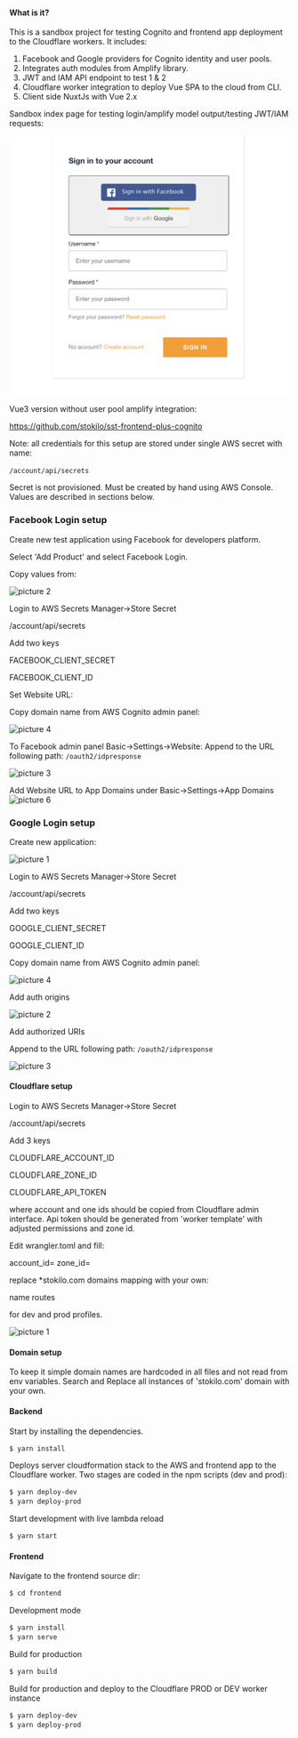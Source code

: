 #### What is it?

This is a sandbox project for testing Cognito and frontend app deployment to the Cloudflare workers.
It includes:

1. Facebook and Google providers for Cognito identity and user pools.
2. Integrates auth modules from Amplify library.
3. JWT and IAM API endpoint to test 1 & 2
4. Cloudflare worker integration to deploy Vue SPA to the cloud from CLI.
5. Client side NuxtJs with Vue 2.x

Sandbox index page for testing login/amplify model output/testing JWT/IAM requests:


![picture 1](images/53bce75bd26aa668617bbb5477a64f369f75d5148fd55185bd5d41adfca58d00.png)  


Vue3 version without user pool amplify integration:

https://github.com/stokilo/sst-frontend-plus-cognito


Note: all credentials for this setup are stored under single AWS secret with name:

```/account/api/secrets``` 

Secret is not provisioned. Must be created by hand using AWS Console. Values are described in sections below.

### Facebook Login setup

Create new test application using Facebook for developers platform.

Select 'Add Product' and select Facebook Login. 

Copy values from:

![picture 2](images/8e16ace184e4206e2f569a5a2007d70d06b3fc280c4f62699cc2f404217decad.png)  

Login to AWS Secrets Manager->Store Secret

/account/api/secrets

Add two keys

FACEBOOK_CLIENT_SECRET

FACEBOOK_CLIENT_ID

Set Website URL:

Copy domain name from AWS Cognito admin panel:

![picture 4](images/1f3e771a220a3eda0878519ea61e92b26b790a5d70028c576b45ca3acb51bea2.png)  

To Facebook admin panel Basic->Settings->Website:
Append to the URL following path: `/oauth2/idpresponse`

![picture 3](images/fafa793a04b02712b2b9c10c08bac01c2f57c7a2ddde701b1b94bd5ffc99b004.png)  

Add Website URL to App Domains under Basic->Settings->App Domains
![picture 6](images/b1991f1e7cc98a3c9262d3fd37a1c8b10c6de791cce97ec0bca4b7553c32161a.png)  

### Google Login setup

Create new application:

![picture 1](images/1860207d590066970193a9b3fe968898072f5396801b3a8f8f7be4c0657f6744.png)  

Login to AWS Secrets Manager->Store Secret

/account/api/secrets

Add two keys

GOOGLE_CLIENT_SECRET

GOOGLE_CLIENT_ID

Copy domain name from AWS Cognito admin panel:

![picture 4](images/1f3e771a220a3eda0878519ea61e92b26b790a5d70028c576b45ca3acb51bea2.png)  


Add auth origins

![picture 2](images/2541a56c67a8c81e4e91153216fb2bc33dc931970778ab1e9b31690d67cb8fec.png)  




Add authorized URIs

Append to the URL following path: `/oauth2/idpresponse`

![picture 3](images/e8254ccbd0e2ed2b6339be6bdf246facd18e7b8535aae29e8e898455780bf2f0.png)  

#### Cloudflare setup

Login to AWS Secrets Manager->Store Secret

/account/api/secrets

Add 3 keys

CLOUDFLARE_ACCOUNT_ID

CLOUDFLARE_ZONE_ID   

CLOUDFLARE_API_TOKEN

where account and one ids should be copied from Cloudflare admin interface.
Api token should be generated from 'worker template' with adjusted permissions and zone id.

Edit wrangler.toml and fill:

account_id=
zone_id=

replace *stokilo.com domains mapping with your own:

name
routes

for dev and prod profiles. 

![picture 1](images/c7d11d7aea5d8c0ffb4c3ceefb1e9542a7cfa0649c260f880e08e707a15bec56.png)  

#### Domain setup 

To keep it simple domain names are hardcoded in all files and not read from env variables.
Search and Replace all instances of 'stokilo.com' domain with your own.

#### Backend 

Start by installing the dependencies.

```bash
$ yarn install
```

Deploys server cloudformation stack to the AWS and frontend app to the Cloudflare worker.
Two stages are coded in the npm scripts (dev and prod):

```bash
$ yarn deploy-dev
$ yarn deploy-prod
```

Start development with live lambda reload

```bash
$ yarn start
```

#### Frontend 

Navigate to the frontend source dir:
```bash
$ cd frontend
```

Development mode
```bash
$ yarn install
$ yarn serve
```

Build for production
```bash
$ yarn build
```

Build for production and deploy to the Cloudflare PROD or DEV worker instance
```bash
$ yarn deploy-dev
$ yarn deploy-prod
```

